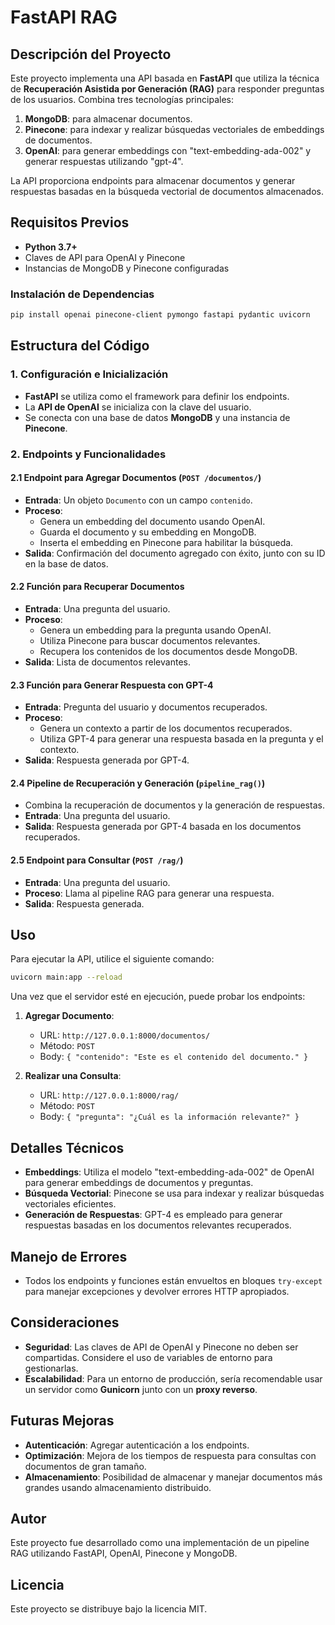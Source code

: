# FastAPI RAG  

## Descripción del Proyecto
Este proyecto implementa una API basada en **FastAPI** que utiliza la técnica de **Recuperación Asistida por Generación (RAG)** para responder preguntas de los usuarios. Combina tres tecnologías principales:

1. **MongoDB**: para almacenar documentos.
2. **Pinecone**: para indexar y realizar búsquedas vectoriales de embeddings de documentos.
3. **OpenAI**: para generar embeddings con "text-embedding-ada-002" y generar respuestas utilizando "gpt-4".

La API proporciona endpoints para almacenar documentos y generar respuestas basadas en la búsqueda vectorial de documentos almacenados.

## Requisitos Previos
- **Python 3.7+**
- Claves de API para OpenAI y Pinecone
- Instancias de MongoDB y Pinecone configuradas

### Instalación de Dependencias

```sh
pip install openai pinecone-client pymongo fastapi pydantic uvicorn
```

## Estructura del Código

### 1. Configuración e Inicialización
- **FastAPI** se utiliza como el framework para definir los endpoints.
- La **API de OpenAI** se inicializa con la clave del usuario.
- Se conecta con una base de datos **MongoDB** y una instancia de **Pinecone**.

### 2. Endpoints y Funcionalidades

#### 2.1 Endpoint para Agregar Documentos (`POST /documentos/`)
- **Entrada**: Un objeto `Documento` con un campo `contenido`.
- **Proceso**:
  - Genera un embedding del documento usando OpenAI.
  - Guarda el documento y su embedding en MongoDB.
  - Inserta el embedding en Pinecone para habilitar la búsqueda.
- **Salida**: Confirmación del documento agregado con éxito, junto con su ID en la base de datos.

#### 2.2 Función para Recuperar Documentos
- **Entrada**: Una pregunta del usuario.
- **Proceso**:
  - Genera un embedding para la pregunta usando OpenAI.
  - Utiliza Pinecone para buscar documentos relevantes.
  - Recupera los contenidos de los documentos desde MongoDB.
- **Salida**: Lista de documentos relevantes.

#### 2.3 Función para Generar Respuesta con GPT-4
- **Entrada**: Pregunta del usuario y documentos recuperados.
- **Proceso**:
  - Genera un contexto a partir de los documentos recuperados.
  - Utiliza GPT-4 para generar una respuesta basada en la pregunta y el contexto.
- **Salida**: Respuesta generada por GPT-4.

#### 2.4 Pipeline de Recuperación y Generación (`pipeline_rag()`)
- Combina la recuperación de documentos y la generación de respuestas.
- **Entrada**: Una pregunta del usuario.
- **Salida**: Respuesta generada por GPT-4 basada en los documentos recuperados.

#### 2.5 Endpoint para Consultar (`POST /rag/`)
- **Entrada**: Una pregunta del usuario.
- **Proceso**: Llama al pipeline RAG para generar una respuesta.
- **Salida**: Respuesta generada.

## Uso
Para ejecutar la API, utilice el siguiente comando:

```sh
uvicorn main:app --reload
```

Una vez que el servidor esté en ejecución, puede probar los endpoints:

1. **Agregar Documento**:
   - URL: `http://127.0.0.1:8000/documentos/`
   - Método: `POST`
   - Body: `{ "contenido": "Este es el contenido del documento." }`

2. **Realizar una Consulta**:
   - URL: `http://127.0.0.1:8000/rag/`
   - Método: `POST`
   - Body: `{ "pregunta": "¿Cuál es la información relevante?" }`

## Detalles Técnicos
- **Embeddings**: Utiliza el modelo "text-embedding-ada-002" de OpenAI para generar embeddings de documentos y preguntas.
- **Búsqueda Vectorial**: Pinecone se usa para indexar y realizar búsquedas vectoriales eficientes.
- **Generación de Respuestas**: GPT-4 es empleado para generar respuestas basadas en los documentos relevantes recuperados.

## Manejo de Errores
- Todos los endpoints y funciones están envueltos en bloques `try-except` para manejar excepciones y devolver errores HTTP apropiados.

## Consideraciones
- **Seguridad**: Las claves de API de OpenAI y Pinecone no deben ser compartidas. Considere el uso de variables de entorno para gestionarlas.
- **Escalabilidad**: Para un entorno de producción, sería recomendable usar un servidor como **Gunicorn** junto con un **proxy reverso**.

## Futuras Mejoras
- **Autenticación**: Agregar autenticación a los endpoints.
- **Optimización**: Mejora de los tiempos de respuesta para consultas con documentos de gran tamaño.
- **Almacenamiento**: Posibilidad de almacenar y manejar documentos más grandes usando almacenamiento distribuido.

## Autor
Este proyecto fue desarrollado como una implementación de un pipeline RAG utilizando FastAPI, OpenAI, Pinecone y MongoDB.

## Licencia
Este proyecto se distribuye bajo la licencia MIT.
